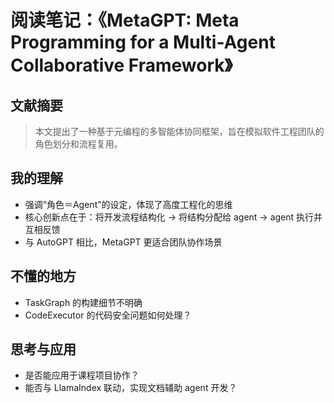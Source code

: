 # 阅读笔记：《MetaGPT: Meta Programming for a Multi-Agent Collaborative Framework》

## 文献摘要

> 本文提出了一种基于元编程的多智能体协同框架，旨在模拟软件工程团队的角色划分和流程复用。

## 我的理解

- 强调“角色＝Agent”的设定，体现了高度工程化的思维
- 核心创新点在于：将开发流程结构化 → 将结构分配给 agent → agent 执行并互相反馈
- 与 AutoGPT 相比，MetaGPT 更适合团队协作场景

## 不懂的地方

- TaskGraph 的构建细节不明确
- CodeExecutor 的代码安全问题如何处理？

## 思考与应用

- 是否能应用于课程项目协作？
- 能否与 LlamaIndex 联动，实现文档辅助 agent 开发？
